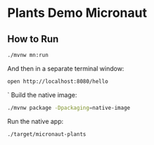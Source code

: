 # Plants Demo Micronaut

## How to Run

```bash
./mvnw mn:run
```

And then in a separate terminal window:

```bash
open http://localhost:8080/hello
```
`
Build the native image:

```bash
./mvnw package -Dpackaging=native-image
```

Run the native app:

```bash
./target/micronaut-plants
```

